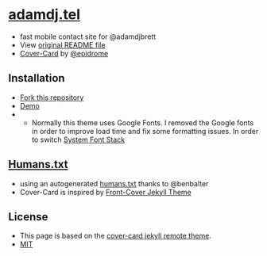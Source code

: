 # [adamdj.tel](http://adamdj.tel)
- fast mobile contact site for @adamdjbrett
- View [original README file](README-original.md)
- [Cover-Card](https://github.com/epidrome/cover-card/) by [@epidrome](https://github.com/epidrome/)

## Installation
- [Fork this repository](https://github.com/epidrome/cover-card/fork)
- [Demo](https://epidrome.github.io/cover-card)
- - Normally this theme uses Google Fonts. I removed the Google fonts in order to improve load time and fix some formatting issues. In order to switch [System Font Stack](https://css-tricks.com/snippets/css/system-font-stack/)

## [Humans.txt](humans.txt)
- using an autogenerated [humans.txt](humans.txt) thanks to @benbalter
- Cover-Card is inspired by [Front-Cover Jekyll Theme](https://dashingcode.github.io/front-cover/)

## License
- This page is based on the [cover-card jekyll remote theme](https://github.com/epidrome/cover-card/tree/master).
- [MIT](https://choosealicense.com/licenses/mit/)
